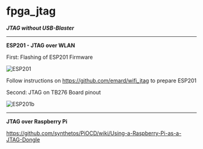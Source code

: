 # fpga_jtag


**_JTAG without USB-Blaster_**

---

**ESP201 - JTAG over WLAN**

First: Flashing of ESP201 Firmware

![ESP201](https://www.mikrocontroller.net/attachment/307865/Flashing-The-ESP8266-ESP201-Module-Board-With-TTL-UART.jpg)

Follow instructions on https://github.com/emard/wifi_jtag to prepare ESP201

Second: JTAG on TB276 Board pinout

![ESP201b](https://github.com/emard/wifi_jtag/raw/master/pic/altera10pin_xilinx14pin.jpg)

---

**JTAG over Raspberry Pi**

https://github.com/synthetos/PiOCD/wiki/Using-a-Raspberry-Pi-as-a-JTAG-Dongle
